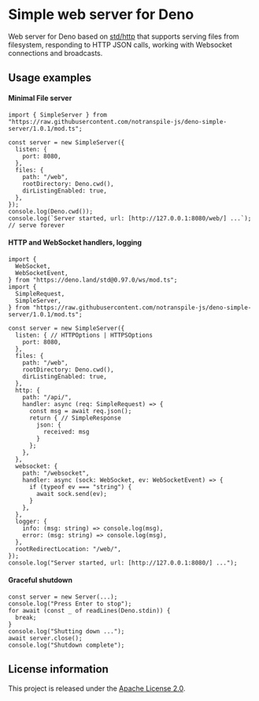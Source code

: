 Simple web server for Deno
==========================

Web server for Deno based on [std/http](https://deno.land/std/http) that supports serving files from filesystem, responding to HTTP JSON calls, working with Websocket connections and broadcasts.

Usage examples
--------------

#### Minimal File server

```
import { SimpleServer } from "https://raw.githubusercontent.com/notranspile-js/deno-simple-server/1.0.1/mod.ts";

const server = new SimpleServer({
  listen: {
    port: 8080,
  },
  files: {
    path: "/web",
    rootDirectory: Deno.cwd(),
    dirListingEnabled: true,
  },
});
console.log(Deno.cwd());
console.log(`Server started, url: [http://127.0.0.1:8080/web/] ...`);
// serve forever
```

#### HTTP and WebSocket handlers, logging

```
import {
  WebSocket,
  WebSocketEvent,
} from "https://deno.land/std@0.97.0/ws/mod.ts";
import {
  SimpleRequest,
  SimpleServer,
} from "https://raw.githubusercontent.com/notranspile-js/deno-simple-server/1.0.1/mod.ts";

const server = new SimpleServer({
  listen: { // HTTPOptions | HTTPSOptions
    port: 8080,
  },
  files: {
    path: "/web",
    rootDirectory: Deno.cwd(),
    dirListingEnabled: true,
  },
  http: {
    path: "/api/",
    handler: async (req: SimpleRequest) => {
      const msg = await req.json();
      return { // SimpleResponse
        json: {
          received: msg
        }
      };
    },
  },
  websocket: {
    path: "/websocket",
    handler: async (sock: WebSocket, ev: WebSocketEvent) => {
      if (typeof ev === "string") {
        await sock.send(ev);
      }
    },
  },
  logger: {
    info: (msg: string) => console.log(msg),
    error: (msg: string) => console.log(msg),
  },
  rootRedirectLocation: "/web/",
});
console.log("Server started, url: [http://127.0.0.1:8080/] ...");
```

#### Graceful shutdown

```
const server = new Server(...);
console.log("Press Enter to stop");
for await (const _ of readLines(Deno.stdin)) {
  break;
}
console.log("Shutting down ...");
await server.close();
console.log("Shutdown complete");
```

License information
-------------------

This project is released under the [Apache License 2.0](http://www.apache.org/licenses/LICENSE-2.0).